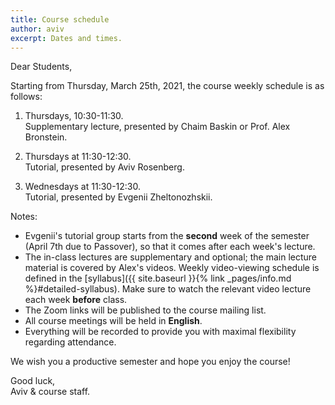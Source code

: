 ```yaml
---
title: Course schedule
author: aviv
excerpt: Dates and times.
---
```


Dear Students,

Starting from Thursday, March 25th, 2021, the course weekly schedule is as follows:

1. Thursdays, 10:30-11:30.  
   Supplementary lecture, presented by Chaim Baskin or Prof. Alex Bronstein.

1. Thursdays at 11:30-12:30.  
   Tutorial, presented by Aviv Rosenberg.

1. Wednesdays at 11:30-12:30.  
   Tutorial, presented by Evgenii Zheltonozhskii.

Notes:
- Evgenii's tutorial group starts from the **second** week of the semester
  (April 7th due to Passover), so that it comes after each week's lecture.
- The in-class lectures are supplementary and optional; the main lecture
  material is covered by Alex's videos. Weekly video-viewing schedule is
  defined in the [syllabus]({{ site.baseurl }}{% link _pages/info.md %}#detailed-syllabus).
  Make sure to watch the relevant video lecture each week **before** class.
- The Zoom links will be published to the course mailing list.
- All course meetings will be held in **English**.
- Everything will be recorded to provide you with maximal flexibility regarding attendance.

We wish you a productive semester and hope you enjoy the course!


Good luck,  
Aviv & course staff.

